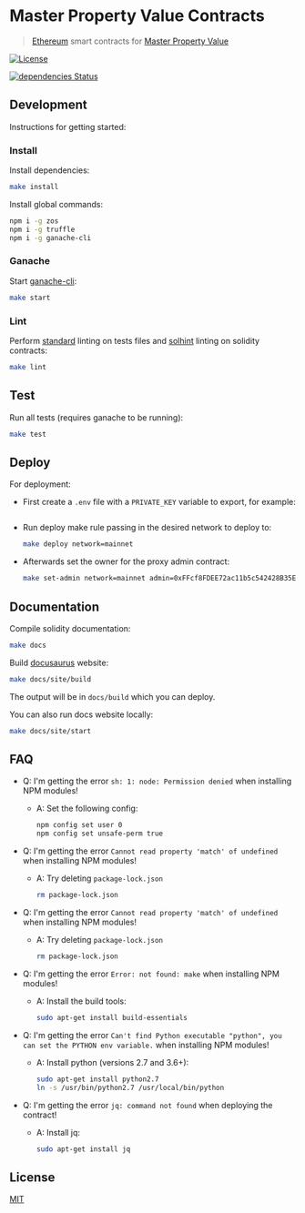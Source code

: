 # Master Property Value Contracts

> [Ethereum](https://www.ethereum.org/) smart contracts for [Master Property Value](https://mpv.world/)

[![License](http://img.shields.io/badge/license-MIT-blue.svg)](https://raw.githubusercontent.com/levelkdev/master-property-value-token/master/LICENSE)

<!--
[![CircleCI](https://circleci.com/gh/levelkdev/master-property-value-token.svg?style=svg&circle-token=b94fe4a0faefdcfdbfef6b1516e77c262dd41a08)](https://circleci.com/gh/levelkdev/master-property-value-token)
-->

[![dependencies Status](https://david-dm.org/levelkdev/master-property-value-token/status.svg)](https://david-dm.org/levelkdev/master-property-value-token)

## Development

Instructions for getting started:

### Install

Install dependencies:

```bash
make install
```

Install global commands:

```bash
npm i -g zos
npm i -g truffle
npm i -g ganache-cli
```

### Ganache

Start [ganache-cli](https://github.com/trufflesuite/ganache-cli):

```bash
make start
```

### Lint

Perform [standard](https://standardjs.com/) linting on tests files and [solhint](https://github.com/protofire/solhint) linting on solidity contracts:

```bash
make lint
```

## Test

Run all tests (requires ganache to be running):

```bash
make test
```

## Deploy

For deployment:

  - First create a `.env` file with a `PRIVATE_KEY` variable to export, for example:

    ```bash
    ```
  - Run deploy make rule passing in the desired network to deploy to:

    ```bash
    make deploy network=mainnet
    ```

  - Afterwards set the owner for the proxy admin contract:

    ```bash
    make set-admin network=mainnet admin=0xFFcf8FDEE72ac11b5c542428B35EEF5769C409f0
    ```

## Documentation

Compile solidity documentation:

```bash
make docs
```

Build [docusaurus](https://docusaurus.io/) website:

```bash
make docs/site/build
```

The output will be in `docs/build` which you can deploy.

You can also run docs website locally:

```bash
make docs/site/start
```

## FAQ

- Q: I'm getting the error `sh: 1: node: Permission denied` when installing NPM modules!

  - A: Set the following config:

    ```bash
    npm config set user 0
    npm config set unsafe-perm true
    ```

- Q: I'm getting the error `Cannot read property 'match' of undefined` when installing NPM modules!

  - A: Try deleting `package-lock.json`

    ```bash
    rm package-lock.json
    ```

- Q: I'm getting the error `Cannot read property 'match' of undefined` when installing NPM modules!

  - A: Try deleting `package-lock.json`

    ```bash
    rm package-lock.json
    ```

- Q: I'm getting the error `Error: not found: make` when installing NPM modules!

  - A: Install the build tools:

    ```bash
    sudo apt-get install build-essentials
    ```

- Q: I'm getting the error `Can't find Python executable "python", you can set the PYTHON env variable.` when installing NPM modules!

  - A: Install python (versions 2.7 and 3.6+):

    ```bash
    sudo apt-get install python2.7
    ln -s /usr/bin/python2.7 /usr/local/bin/python
    ```

- Q: I'm getting the error `jq: command not found` when deploying the contract!

  - A: Install jq:

    ```bash
    sudo apt-get install jq
    ```

## License

[MIT](LICENSE)
